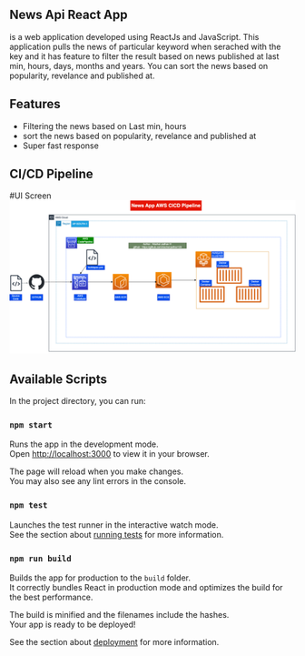 ## News Api React App

is a web application developed using ReactJs and JavaScript. This application pulls the news of particular keyword when serached with the key and it has feature to filter the result based on news published at last min, hours, days, months and years. You can sort the news based on popularity, revelance and published at.


## Features
- Filtering the news based on Last min, hours
- sort the news based on popularity, revelance and published at
- Super fast response


## CI/CD Pipeline






#UI Screen
![App Screenshot](https://github.com/nischal-jadhav123/readme_screenshots_global/blob/main/news-api-app-architecture.drawio.png?raw=true)


## Available Scripts

In the project directory, you can run:

### `npm start`

Runs the app in the development mode.\
Open [http://localhost:3000](http://localhost:3000) to view it in your browser.

The page will reload when you make changes.\
You may also see any lint errors in the console.

### `npm test`

Launches the test runner in the interactive watch mode.\
See the section about [running tests](https://facebook.github.io/create-react-app/docs/running-tests) for more information.

### `npm run build`

Builds the app for production to the `build` folder.\
It correctly bundles React in production mode and optimizes the build for the best performance.

The build is minified and the filenames include the hashes.\
Your app is ready to be deployed!

See the section about [deployment](https://facebook.github.io/create-react-app/docs/deployment) for more information.



